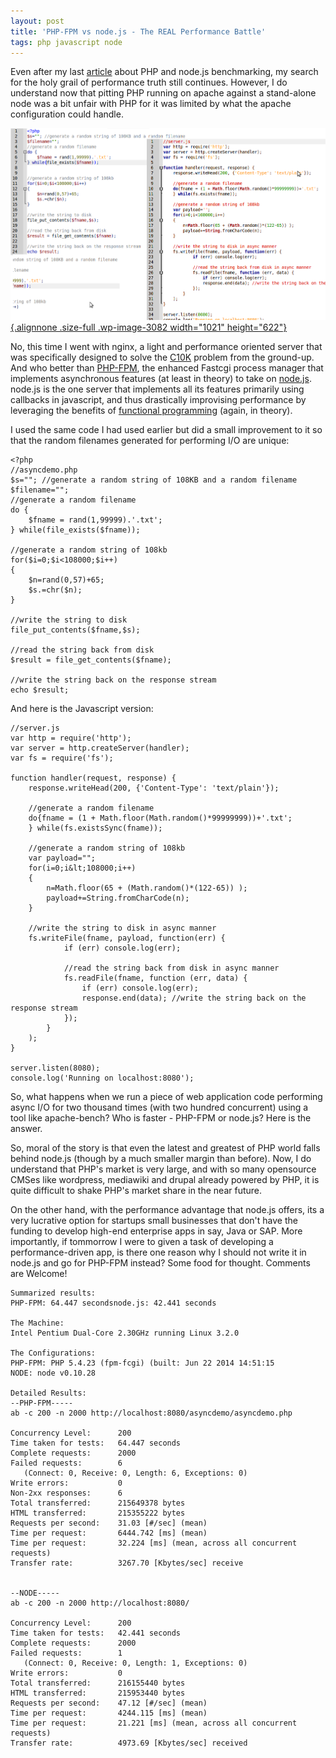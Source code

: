 ```yaml
---
layout: post
title: 'PHP-FPM vs node.js - The REAL Performance Battle'
tags: php javascript node
---
```


Even after my last [article](/blog/2014/06/php-vs-node-js-real-statistics.html) about PHP and node.js benchmarking, my search for the holy grail of performance truth still continues. However, I do understand now that pitting PHP running on apache against a stand-alone node was a bit unfair with PHP for it was limited by what the apache configuration could handle.<!--more-->

[![Benchmark](/uploads/old/benchmark.png){.alignnone .size-full .wp-image-3082 width="1021" height="622"}](/uploads/old/benchmark.png)

No, this time I went with nginx, a light and performance oriented server that was specifically designed to solve the [C10K](https://en.wikipedia.org/wiki/C10k) problem from the ground-up. And who better than [PHP-FPM](http://php-fpm.org/), the enhanced Fastcgi process manager that implements asynchronous features (at least in theory) to take on [node.js](http://nodejs.org/). node.js is the one server that implements all its features primarily using callbacks in javascript, and thus drastically improvising performance by leveraging the benefits of [functional programming](https://en.wikipedia.org/wiki/Functional_programming) (again, in theory).

I used the same code I had used earlier but did a small improvement to it so that the random filenames generated for performing I/O are unique:

	<?php 
	//asyncdemo.php
	$s=""; //generate a random string of 108KB and a random filename
	$filename="";
	//generate a random filename
	do {
		$fname = rand(1,99999).'.txt';
	} while(file_exists($fname));

	//generate a random string of 108kb
	for($i=0;$i<108000;$i++)
	{
		$n=rand(0,57)+65;
		$s.=chr($n);
	}

	//write the string to disk
	file_put_contents($fname,$s);

	//read the string back from disk
	$result = file_get_contents($fname);

	//write the string back on the response stream
	echo $result;

And here is the Javascript version:

	//server.js
	var http = require('http');    
	var server = http.createServer(handler);
	var fs = require('fs');

	function handler(request, response) {
		response.writeHead(200, {'Content-Type': 'text/plain'});

		//generate a random filename
		do{fname = (1 + Math.floor(Math.random()*99999999))+'.txt';
		} while(fs.existsSync(fname));

		//generate a random string of 108kb
		var payload="";
		for(i=0;i&lt;108000;i++)
		{
			n=Math.floor(65 + (Math.random()*(122-65)) );
			payload+=String.fromCharCode(n);
		}

		//write the string to disk in async manner
		fs.writeFile(fname, payload, function(err) {
				if (err) console.log(err);

				//read the string back from disk in async manner
				fs.readFile(fname, function (err, data) {
					if (err) console.log(err);
					response.end(data); //write the string back on the response stream
				});  
			}
		);
	}

	server.listen(8080);
	console.log('Running on localhost:8080');

So, what happens when we run a piece of web application code performing async I/O for two thousand times (with two hundred concurrent) using a tool like apache-bench? Who is faster - PHP-FPM or node.js? Here is the answer.

So, moral of the story is that even the latest and greatest of PHP world falls behind node.js (though by a much smaller margin than before). Now, I do understand that PHP's market is very large, and with so many opensource CMSes like wordpress, mediawiki and drupal already powered by PHP, it is quite difficult to shake PHP's market share in the near future.

On the other hand, with the performance advantage that node.js offers, its a very lucrative option for startups small businesses that don't have the funding to develop high-end enterprise apps in say, Java or SAP. More importantly, if tommorrow I were to given a task of developing a performance-driven app, is there one reason why I should not write it in node.js and go for PHP-FPM instead? Some food for thought. Comments are Welcome!

	Summarized results:
	PHP-FPM: 64.447 secondsnode.js: 42.441 seconds

	The Machine:
	Intel Pentium Dual-Core 2.30GHz running Linux 3.2.0

	The Configurations:
	PHP-FPM: PHP 5.4.23 (fpm-fcgi) (built: Jun 22 2014 14:51:15
	NODE: node v0.10.28

	Detailed Results:
	--PHP-FPM-----
	ab -c 200 -n 2000 http://localhost:8080/asyncdemo/asyncdemo.php

	Concurrency Level:      200
	Time taken for tests:   64.447 seconds
	Complete requests:      2000
	Failed requests:        6
	   (Connect: 0, Receive: 0, Length: 6, Exceptions: 0)
	Write errors:           0
	Non-2xx responses:      6
	Total transferred:      215649378 bytes
	HTML transferred:       215355222 bytes
	Requests per second:    31.03 [#/sec] (mean)
	Time per request:       6444.742 [ms] (mean)
	Time per request:       32.224 [ms] (mean, across all concurrent requests)
	Transfer rate:          3267.70 [Kbytes/sec] receive


	--NODE-----
	ab -c 200 -n 2000 http://localhost:8080/

	Concurrency Level:      200
	Time taken for tests:   42.441 seconds
	Complete requests:      2000
	Failed requests:        1
	   (Connect: 0, Receive: 0, Length: 1, Exceptions: 0)
	Write errors:           0
	Total transferred:      216155440 bytes
	HTML transferred:       215953440 bytes
	Requests per second:    47.12 [#/sec] (mean)
	Time per request:       4244.115 [ms] (mean)
	Time per request:       21.221 [ms] (mean, across all concurrent requests)
	Transfer rate:          4973.69 [Kbytes/sec] received